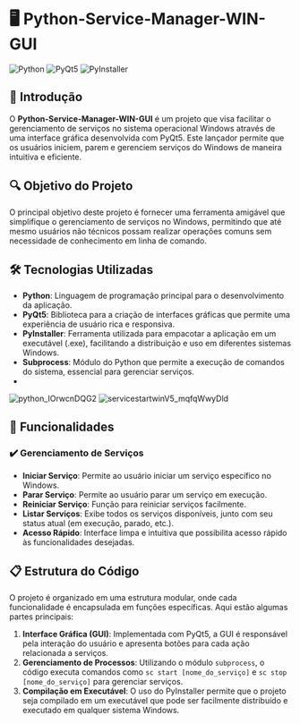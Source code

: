 # 🖥️ Python-Service-Manager-WIN-GUI

![Python](https://img.shields.io/badge/Python-3.9-blue)
![PyQt5](https://img.shields.io/badge/PyQt5-5.15.4-orange)
![PyInstaller](https://img.shields.io/badge/PyInstaller-4.7-yellowgreen)

## 🚀 Introdução

O **Python-Service-Manager-WIN-GUI** é um projeto que visa facilitar o gerenciamento de serviços no sistema operacional Windows através de uma interface gráfica desenvolvida com PyQt5. Este lançador permite que os usuários iniciem, parem e gerenciem serviços do Windows de maneira intuitiva e eficiente.

## 🔍 Objetivo do Projeto

O principal objetivo deste projeto é fornecer uma ferramenta amigável que simplifique o gerenciamento de serviços no Windows, permitindo que até mesmo usuários não técnicos possam realizar operações comuns sem necessidade de conhecimento em linha de comando.


## 🛠️ Tecnologias Utilizadas

- **Python**: Linguagem de programação principal para o desenvolvimento da aplicação.
- **PyQt5**: Biblioteca para a criação de interfaces gráficas que permite uma experiência de usuário rica e responsiva.
- **PyInstaller**: Ferramenta utilizada para empacotar a aplicação em um executável (.exe), facilitando a distribuição e uso em diferentes sistemas Windows.
- **Subprocess**: Módulo do Python que permite a execução de comandos do sistema, essencial para gerenciar serviços.
- 
![python_IOrwcnDQG2](https://github.com/user-attachments/assets/b67e6773-d8ce-436d-acd3-438279ab705c)
![servicestartwinV5_mqfqWwyDld](https://github.com/user-attachments/assets/dedee9c1-7864-46e6-8b2d-c3704a146450)

## 🔧 Funcionalidades

### ✔️ Gerenciamento de Serviços

- **Iniciar Serviço**: Permite ao usuário iniciar um serviço específico no Windows.
- **Parar Serviço**: Permite ao usuário parar um serviço em execução.
- **Reiniciar Serviço**: Função para reiniciar serviços facilmente.
- **Listar Serviços**: Exibe todos os serviços disponíveis, junto com seu status atual (em execução, parado, etc.).
- **Acesso Rápido**: Interface limpa e intuitiva que possibilita acesso rápido às funcionalidades desejadas.

## 📋 Estrutura do Código

O projeto é organizado em uma estrutura modular, onde cada funcionalidade é encapsulada em funções específicas. Aqui estão algumas partes principais:

1. **Interface Gráfica (GUI)**: Implementada com PyQt5, a GUI é responsável pela interação do usuário e apresenta botões para cada ação relacionada a serviços.
2. **Gerenciamento de Processos**: Utilizando o módulo `subprocess`, o código executa comandos como `sc start [nome_do_serviço]` e `sc stop [nome_do_serviço]` para gerenciar serviços.
3. **Compilação em Executável**: O uso do PyInstaller permite que o projeto seja compilado em um executável que pode ser facilmente distribuído e executado em qualquer sistema Windows.

